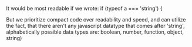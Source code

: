 It would be most readable if we wrote:
if (typeof a === 'string') {

But we prioritize compact code over readability and speed, and can utilize the fact, that
there aren't any javascript datatype that comes after 'string', alphabetically
possible data types are: boolean, number, function, object, string)

